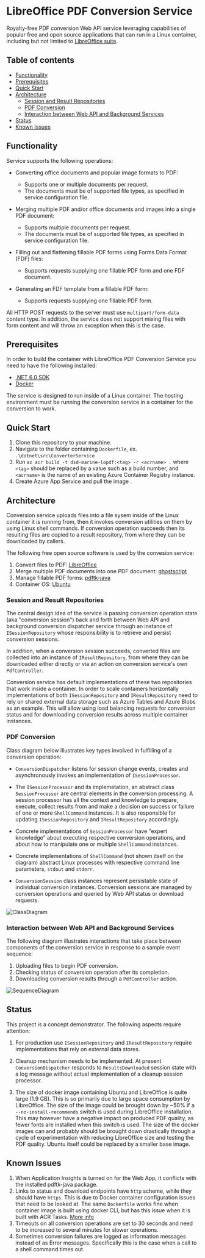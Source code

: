 # LibreOffice PDF Conversion Service 
Royalty-free PDF conversion Web API service leveraging  capabilities of popular free and open source applications that can run in a Linux container, including but not limited to <a href="https://www.libreoffice.org/">LibreOffice suite</a>.

## Table of contents

  - [Functionality](#functionality)
  - [Prerequisites](#prerequisites)
  - [Quick Start](#quick-start)
  - [Architecture](#architecture)
    - [Session and Result Repositories](#session-and-result-repositories)
    - [PDF Conversion](#pdf-conversion)
    - [Interaction between Web API and Background Services](#interaction-between-web-api-and-background-services)
  - [Status](#status)
  - [Known Issues](#known-issues)

## Functionality

Service supports the following operations:

- Converting office documents and popular image formats to PDF:
  - Supports one or multiple documents per request.
  - The documents must be of supported file types, as specified in service configuration file.

- Merging multiple PDF and/or office documents and images into a single PDF document:
  - Supports multiple documents per request.
  - The documents must be of supported file types, as specified in service configuration file.

- Filling out and flattening fillable PDF forms using Forms Data Format (FDF) files:
  - Supports requests supplying one fillable PDF form and one FDF document.

- Generating an FDF template from a fillable PDF form:
  - Supports requests supplying one fillable PDF form.

All HTTP POST requests to the server must use `multipart/form-data` content type. In addition, the service does not support mixing files with form content and will throw an exception when this is the case.

## Prerequisites

In order to build the container with LibreOffice PDF Conversion Service you need to have the following installed:

- <a href="https://dotnet.microsoft.com/download">.NET 6.0 SDK</a>
- <a href="https://docs.docker.com/get-docker/">Docker</a>

The service is designed to run inside of a Linux container. The hosting environment must be running the conversion service in a container for the conversion to work.

## Quick Start

1. Clone this repository to your machine.
2. Navigate to the folder containing `Dockerfile`, ex. `.\dotnet\src\ConverterService`
3. Run `az acr build -t dsd-marine-lopdf:<tag> -r <acrname> .` where `<tag>` should be replaced by a value such as a build number, and `<acrname>` is the name of an existing Azure Container Registry instance.
4. Create Azure App Service and pull the image .

## Architecture

Conversion service uploads files into a file sysem inside of the Linux container it is running from, then it invokes conversion utilities on them by using Linux shell commands. If conversion operation succeeds then its resulting files are copied to a result repository, from where they can be downloaded by callers.

The following free open source software is used by the convesion service:
1. Convert files to PDF: <a href="https://www.libreoffice.org/">LibreOffice</a>
2. Merge multiple PDF documents into one PDF document: <a href="https://launchpad.net/ubuntu/+source/ghostscript/9.26~dfsg+0-0ubuntu0.14.04.8">ghostscript</a>
3. Manage fillable PDF forms: <a href="https://gitlab.com/pdftk-java/pdftk">pdftk-java</a>
4. Container OS: <a href="https://ubuntu.com/">Ubuntu</a>

### Session and Result Repositories

The central design idea of the service is passing conversion operation state (aka "conversion session") back and forth between Web API and background conversion dispatcher service through an instance of `ISessionRepository` whose responsibility is to retrieve and persist conversion sessions.

In addition, when a conversion session succeeds, converted files are collected into an instance of `IResultRepository`, from where they can be downloaded either directly or via an action on conversion service's own `PdfController`.

Conversion service has default implementations of these two repositories that work inside a container. In order to scale containers horizontally implementations of both `ISessionRepository` and `IResultRepository` need to rely on shared external data storage such as Azure Tables and Azure Blobs as an example. This will allow using load balancing requests for conversion status and for downloading conversion results across multiple container instances.

### PDF Conversion

Class diagram below illustrates key types involved in fulfilling of a conversion operation:

- `ConversionDispatcher` listens for session change events, creates and asynchronously invokes an implementation of `ISessionProcessor`.

- The `ISessionProcessor` and its implemetation, an abstract class `SessionProcessor` are central elements in the conversion processing. A session processor has all the context and knowledge to prepare, execute, collect results from and make a decision on success or failure of one or more `ShellCommand` instances. It is also responsible for updating `ISessionRepository` and `IResultRepository` accordingly.

- Concrete implementations of `SessionProcessor` have "expert knowledge" about executing respective conversion operations, and about how to manipulate one or multiple `ShellCommand` instances.

- Concrete implementations of `ShellCommand` (not shown itself on the diagram) abstract Linux processes with respective command line parameters, `stdout` and `stderr`.

- `ConversionSession` class instances represent persistable state of individual conversion instances. Conversion sessions are managed by conversion operations and queried by Web API status or download requests.

![ClassDiagram](media/lopdf-cls.png)

### Interaction between Web API and Background Services

The following diagram illustrates interactions that take place between components of the conversion service in response to a sample event sequence:
1. Uploading files to begin PDF conversion.
2. Checking status of conversion operation after its completion.
3. Downloading conversion results through a `PdfController` action.

![SequenceDiagram](media/lopdf-seq.png)

## Status

This project is a concept demonstrator. The following aspects require attention:
   
1. For production use `ISessionRepository` and `IResultRepository` require implementations that rely on external data stores.

2. Cleanup mechanism needs to be implemented. At present `ConversionDispatcher` responds to `ResultsDownloaded` session state with a log message without actual implementation of a cleanup session processor.

3. The size of docker image containing Ubuntu and LibreOffice is quite large (1.9 GB). This is so primarily due to large space consumption by LibreOffice. The size of the image could be brought down by ~50% if a `--no-install-recommends` switch is used during LibreOffice installation. This may however have a negative impact on produced PDF quality, as fewer fonts are installed when this switch is used. The size of the docker images can and probably should be brought down drastically through a cycle of experimentation with reducing LibreOffice size and testing the PDF quality. Ubuntu itself could be replaced by a smaller base image.  

## Known Issues

1. When Application Insights is turned on for the Web App, it conflicts with the installed pdftk-java package.
2. Links to status and download endpoints have `http` scheme, while they should have `https`. This is due to Docker container configuration issues that need to be looked at. The same `Dockerfile` works fine when container image is built using docker CLI, but has this issue when it is built with ACR Tasks. <a href="https://docs.microsoft.com/en-us/aspnet/core/security/enforcing-ssl?view=aspnetcore-6.0&tabs=visual-studio#port-configuration">More info</a>
3. Timeouts on all conversion operations are set to 30 seconds and need to be increased to several minutes for slower operations.
4. Sometimes conversion failures are logged as information messages instead of as Error messages. Specifically this is the case when a call to a shell command times out.


 